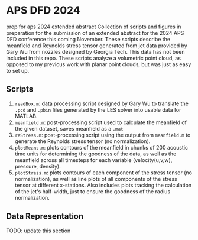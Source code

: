 # APS DFD 2024
prep for aps 2024 extended abstract
Collection of scripts and figures in preparation for the submission of an extended abstract for the 2024 APS DFD conference this coming November. These scripts describe the meanfield and Reynolds stress tensor generated from jet data provided by Gary Wu from nozzles designed by Georgia Tech. This data has not been included in this repo. These scripts analyze a volumetric point cloud, as opposed to my previous work with planar point clouds, but was just as easy to set up.

## Scripts
1. `readBox.m`: data processing script designed by Gary Wu to translate the `.pcd` and `.pbin` files generated by the LES solver into usable data for MATLAB.
2. `meanfield.m`: post-processing script used to calculate the meanfield of the given dataset, saves meanfield as a `.mat`
3. `reStress.m`: post-processing script using the output from `meanfield.m` to generate the Reynolds stress tensor (no normalization).
4. `plotMeans.m`: plots contours of the meanfield in chunks of 200 acoustic time units for determining the goodness of the data, as well as the meanfield across all timesteps for each variable (velocity(u,v,w), pressure, density).
5. `plotStress.m`: plots contours of each component of the stress tensor (no normalization), as well as line plots of all components of the stress tensor at different x-stations. Also includes plots tracking the calculation of the jet's half-width, just to ensure the goodness of the radius normalization.

## Data Representation
TODO: update this section